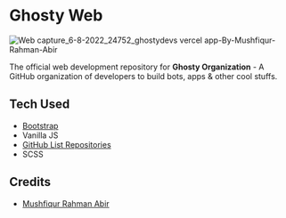 # Ghosty Web 
![Web capture_6-8-2022_24752_ghostydevs vercel app-By-Mushfiqur-Rahman-Abir](https://user-images.githubusercontent.com/28858998/183160458-395fa0e6-50ac-4b71-b98f-4eb494208eaf.jpeg)

The official web development repository for **Ghosty Organization** - A GitHub organization of developers to build bots, apps & other cool stuffs.


## Tech Used

- [Bootstrap](https://getbootstrap.com/docs/5.2/getting-started/introduction/)
- Vanilla JS
- [GitHub List Repositories](https://gitlist.himdek.com/)
- SCSS


## Credits

- [Mushfiqur Rahman Abir](https://www.abir-tx.github.io)

